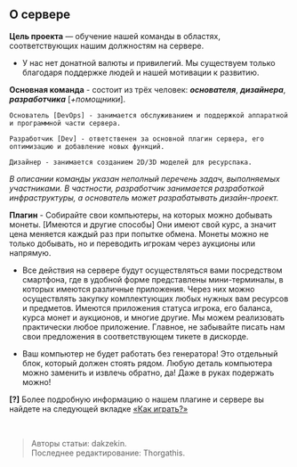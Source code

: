 ## О сервере

**Цель проекта** — обучение нашей команды в областях, соответствующих нашим должностям на сервере.

* У нас нет донатной валюты и привилегий. Мы существуем только благодаря поддержке людей и нашей мотивации к развитию.

**Основная команда** - состоит из трёх человек: ***основателя***, ***дизайнера***, ***разработчика*** [*+помощники*].

```Основатель [DevOps] - занимается обслуживанием и поддержкой аппаратной и программной части сервера.```

```Разработчик [Dev] - ответственен за основной плагин сервера, его оптимизацию и добавление новых функций.```

```Дизайнер - занимается созданием 2D/3D моделей для ресурспака.```

*В описании команды указан неполный перечень задач, выполняемых участниками. В частности, разработчик занимается разработкой инфраструктуры, а основатель может разрабатывать дизайн-проект.*

**Плагин** - Собирайте свои компьютеры, на которых можно добывать монеты. [Имеются и другие способы] Они имеют свой курс, а значит цена меняется каждый раз при попытке обмена. Монеты можно не только добывать, но и переводить игрокам через аукционы или напрямую.

* Все действия на сервере будут осуществляться вами посредством смартфона, где в удобной форме представлены мини-терминалы, в которых имеются различные приложения. Через них можно осуществлять закупку комплектующих любых нужных вам ресурсов и предметов. Имеются приложения статуса игрока, его баланса, курса монет и аукционов, и многие другие. Мы можем реализовать практически любое приложение. Главное, не забывайте писать нам свои предложения в соответствующем тикете в дискорде.

* Ваш компьютер не будет работать без генератора! Это отдельный блок, который должен стоять рядом. Любую деталь компьютера можно заменить и извлечь обратно, да! Даже в руках подержать можно!

**[?]** Более подробную информацию о нашем плагине и сервере вы найдете на следующей вкладке [«Как играть?»](https://docs.1bitlog.ru/guides/mining/)

<!-- For full documentation visit [mkdocs.org](https://www.mkdocs.org).

## Commands

* `mkdocs new [dir-name]` - Create a new project.
* `mkdocs serve` - Start the live-reloading docs server.
* `mkdocs build` - Build the documentation site.
* `mkdocs -h` - Print help message and exit.

## Project layout

    mkdocs.yml    # The configuration file.
    docs/
        index.md  # The documentation homepage.
        ...       # Other markdown pages, images and other files.
 -->
<br>

> Авторы статьи: dakzekin. <br>
> Последнее редактирование: Thorgathis.
